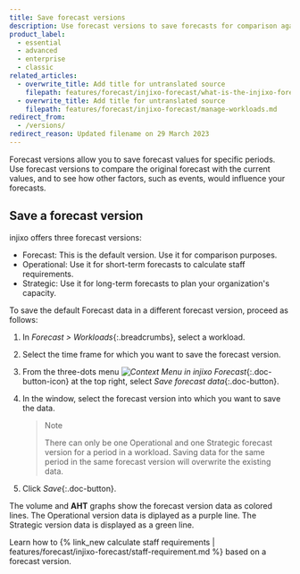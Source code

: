 ```yaml
---
title: Save forecast versions
description: Use forecast versions to save forecasts for comparison against actual volume for short and long-term forecasting.
product_label:
  - essential
  - advanced
  - enterprise
  - classic
related_articles:
  - overwrite_title: Add title for untranslated source
    filepath: features/forecast/injixo-forecast/what-is-the-injixo-forecast.md
  - overwrite_title: Add title for untranslated source
    filepath: features/forecast/injixo-forecast/manage-workloads.md
redirect_from:
  - /versions/
redirect_reason: Updated filename on 29 March 2023
---
```


Forecast versions allow you to save forecast values for specific periods. Use forecast versions to compare the original forecast with the current values, and to see how other factors, such as events, would influence your forecasts.

## Save a forecast version

injixo offers three forecast versions:

- Forecast: This is the default version. Use it for comparison purposes.
- Operational: Use it for short-term forecasts to calculate staff requirements.
- Strategic: Use it for long-term forecasts to plan your organization's capacity.

To save the default Forecast data in a different forecast version, proceed as follows:

1. In _Forecast > Workloads_{:.breadcrumbs}, select a workload.
2. Select the time frame for which you want to save the forecast version.
3. From the three-dots menu _![Context Menu in injixo Forecast](/assets/img/common/forecast/context-menu.svg)_{:.doc-button-icon} at the top right, select _Save forecast data_{:.doc-button}.
4. In the window, select the forecast version into which you want to save the data.
   > Note
   >
   > There can only be one Operational and one Strategic forecast version for a period in a workload. Saving data for the same period in the same forecast version will overwrite the existing data.

5. Click _Save_{:.doc-button}.
 
The volume and **AHT** graphs show the forecast version data as colored lines. The Operational version data is diplayed as a purple line. The Strategic version data is displayed as a green line.

Learn how to {% link_new calculate staff requirements | features/forecast/injixo-forecast/staff-requirement.md %} based on a forecast version.
